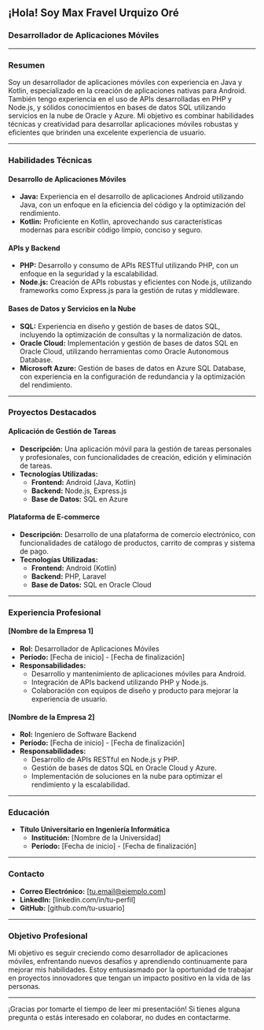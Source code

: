 ## ¡Hola! Soy Max Fravel Urquizo Oré
### Desarrollador de Aplicaciones Móviles

---

### Resumen

Soy un desarrollador de aplicaciones móviles con experiencia en Java y Kotlin, especializado en la creación de aplicaciones nativas para Android. También tengo experiencia en el uso de APIs desarrolladas en PHP y Node.js, y sólidos conocimientos en bases de datos SQL utilizando servicios en la nube de Oracle y Azure. Mi objetivo es combinar habilidades técnicas y creatividad para desarrollar aplicaciones móviles robustas y eficientes que brinden una excelente experiencia de usuario.

---

### Habilidades Técnicas

#### Desarrollo de Aplicaciones Móviles

- **Java:** Experiencia en el desarrollo de aplicaciones Android utilizando Java, con un enfoque en la eficiencia del código y la optimización del rendimiento.
- **Kotlin:** Proficiente en Kotlin, aprovechando sus características modernas para escribir código limpio, conciso y seguro.

#### APIs y Backend

- **PHP:** Desarrollo y consumo de APIs RESTful utilizando PHP, con un enfoque en la seguridad y la escalabilidad.
- **Node.js:** Creación de APIs robustas y eficientes con Node.js, utilizando frameworks como Express.js para la gestión de rutas y middleware.

#### Bases de Datos y Servicios en la Nube

- **SQL:** Experiencia en diseño y gestión de bases de datos SQL, incluyendo la optimización de consultas y la normalización de datos.
- **Oracle Cloud:** Implementación y gestión de bases de datos SQL en Oracle Cloud, utilizando herramientas como Oracle Autonomous Database.
- **Microsoft Azure:** Gestión de bases de datos en Azure SQL Database, con experiencia en la configuración de redundancia y la optimización del rendimiento.

---

### Proyectos Destacados

#### Aplicación de Gestión de Tareas

- **Descripción:** Una aplicación móvil para la gestión de tareas personales y profesionales, con funcionalidades de creación, edición y eliminación de tareas.
- **Tecnologías Utilizadas:**
  - **Frontend:** Android (Java, Kotlin)
  - **Backend:** Node.js, Express.js
  - **Base de Datos:** SQL en Azure

#### Plataforma de E-commerce

- **Descripción:** Desarrollo de una plataforma de comercio electrónico, con funcionalidades de catálogo de productos, carrito de compras y sistema de pago.
- **Tecnologías Utilizadas:**
  - **Frontend:** Android (Kotlin)
  - **Backend:** PHP, Laravel
  - **Base de Datos:** SQL en Oracle Cloud

---

### Experiencia Profesional

#### [Nombre de la Empresa 1]
- **Rol:** Desarrollador de Aplicaciones Móviles
- **Período:** [Fecha de inicio] - [Fecha de finalización]
- **Responsabilidades:**
  - Desarrollo y mantenimiento de aplicaciones móviles para Android.
  - Integración de APIs backend utilizando PHP y Node.js.
  - Colaboración con equipos de diseño y producto para mejorar la experiencia de usuario.

#### [Nombre de la Empresa 2]
- **Rol:** Ingeniero de Software Backend
- **Período:** [Fecha de inicio] - [Fecha de finalización]
- **Responsabilidades:**
  - Desarrollo de APIs RESTful en Node.js y PHP.
  - Gestión de bases de datos SQL en Oracle Cloud y Azure.
  - Implementación de soluciones en la nube para optimizar el rendimiento y la escalabilidad.

---

### Educación

- **Título Universitario en Ingeniería Informática**
  - **Institución:** [Nombre de la Universidad]
  - **Período:** [Fecha de inicio] - [Fecha de finalización]

---

### Contacto

- **Correo Electrónico:** [tu.email@ejemplo.com]
- **LinkedIn:** [linkedin.com/in/tu-perfil]
- **GitHub:** [github.com/tu-usuario]

---

### Objetivo Profesional

Mi objetivo es seguir creciendo como desarrollador de aplicaciones móviles, enfrentando nuevos desafíos y aprendiendo continuamente para mejorar mis habilidades. Estoy entusiasmado por la oportunidad de trabajar en proyectos innovadores que tengan un impacto positivo en la vida de las personas.

---

¡Gracias por tomarte el tiempo de leer mi presentación! Si tienes alguna pregunta o estás interesado en colaborar, no dudes en contactarme.
